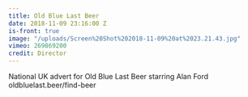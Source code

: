 ```yaml
---
title: Old Blue Last Beer
date: 2018-11-09 23:16:00 Z
is-front: true
image: "/uploads/Screen%20Shot%202018-11-09%20at%2023.21.43.jpg"
vimeo: 269869200
credit: Director
---
```


National UK advert for Old Blue Last Beer starring Alan Ford oldbluelast.beer/find-beer
